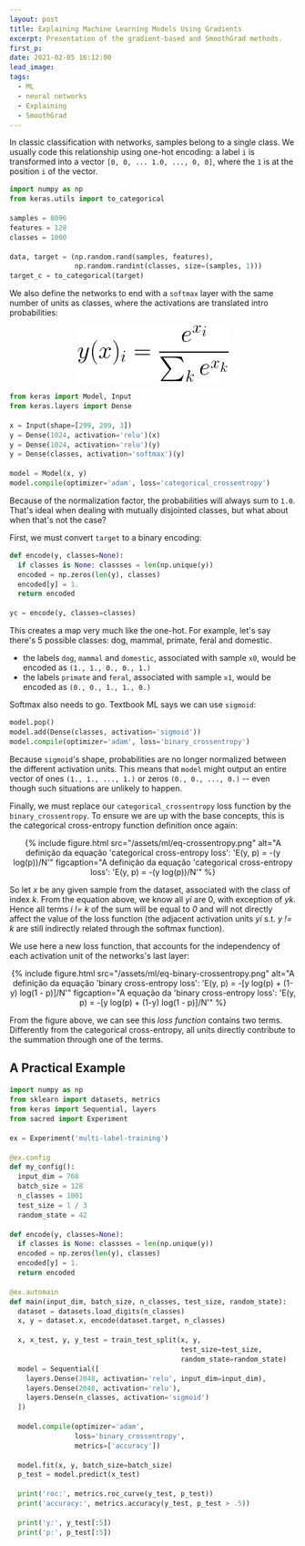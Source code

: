 ```yaml
---
layout: post
title: Explaining Machine Learning Models Using Gradients
excerpt: Presentation of the gradient-based and SmoothGrad methods.
first_p:
date: 2021-02-05 16:12:00
lead_image: 
tags:
  - ML
  - neural networks
  - Explaining
  - SmoothGrad
---
```


<span class="display-6">In</span>
classic classification with networks, samples belong to a single class.
We usually code this relationship using one-hot encoding: a label `i` is
transformed into a vector `[0, 0, ... 1.0, ..., 0, 0]`, where the `1` is at
the position `i` of the vector.

```python
import numpy as np
from keras.utils import to_categorical

samples = 8096
features = 128
classes = 1000

data, target = (np.random.rand(samples, features),
                np.random.randint(classes, size=(samples, 1)))
target_c = to_categorical(target)
```

We also define the networks to end with a `softmax` layer with the same number
of units as classes, where the activations are translated intro probabilities:

<center>
  <figure class="equation">
    <img src="/assets/ml/eq-softmax.png"
         alt="Softmax function" />
  </figure>
</center>

```python
from keras import Model, Input
from keras.layers import Dense

x = Input(shape=[299, 299, 3])
y = Dense(1024, activation='relu')(x)
y = Dense(1024, activation='relu')(y)
y = Dense(classes, activation='softmax')(y)

model = Model(x, y)
model.compile(optimizer='adam', loss='categorical_crossentropy')
```

Because of the normalization factor, the probabilities will always sum to
`1.0`. That's ideal when dealing with mutually disjointed classes, but what
about when that's not the case?

First, we must convert `target` to a binary encoding:

```python
def encode(y, classes=None):
  if classes is None: classses = len(np.unique(y))
  encoded = np.zeros(len(y), classes)
  encoded[y] = 1.
  return encoded

yc = encode(y, classes=classes)
```

This creates a map very much like the one-hot.
For example, let's say there's 5 possible classes:
dog, mammal, primate, feral and domestic.

- the labels `dog`, `mammal` and `domestic`, associated with sample `x0`, would be
  encoded as `(1., 1., 0., 0., 1.)`
- the labels `primate` and `feral`, associated with sample `x1`, would be encoded
  as `(0., 0., 1., 1., 0.)`

Softmax also needs to go. Textbook ML says we can use `sigmoid`:

```python
model.pop()
model.add(Dense(classes, activation='sigmoid'))
model.compile(optimizer='adam', loss='binary_crossentropy')
```

Because `sigmoid`'s shape, probabilities are no longer normalized between
the different activation units. This means that `model` might output an
entire vector of ones `(1., 1., ..., 1.)` or zeros `(0., 0., ..., 0.)` -- even
though such situations are unlikely to happen.

Finally, we must replace our `categorical_crossentropy` loss function by the
`binary_crossentropy`. To ensure we are up with the base concepts, this is the
categorical cross-entropy function definition once again:

<center>
{% include figure.html
   src="/assets/ml/eq-crossentropy.png"
   alt="A definição da equação 'categorical cross-entropy loss': 'E(y, p) = -(y log(p))/N'"
   figcaption="A definição da equação 'categorical cross-entropy loss': 'E(y, p) = -(y log(p))/N'" %}
</center>

So let *x* be any given sample from the dataset, associated with the class of index *k*.
From the equation above, we know all *yi* are 0, with exception of *yk*. Hence all terms *i != k*
of the sum will be equal to *0* and will not directly affect the value of the loss function
(the adjacent activation units *yi* s.t. *y != k* are still indirectly related through the softmax function).

We use here a new loss function, that accounts for the independency of each activation unit
of the networks's last layer:
<center>
{% include figure.html
   src="/assets/ml/eq-binary-crossentropy.png"
   alt="A definição da equação 'binary cross-entropy loss': 'E(y, p) = -[y log(p) + (1-y) log(1 - p)]/N'"
   figcaption="A equação da 'binary cross-entropy loss': 'E(y, p) = -[y log(p) + (1-y) log(1 - p)]/N'" %}
</center>

From the figure above, we can see this *loss function* contains two terms.
Differently from the categorical cross-entropy, all units directly contribute to the summation through
one of the terms.

## A Practical Example

```python
import numpy as np
from sklearn import datasets, metrics
from keras import Sequential, layers
from sacred import Experiment

ex = Experiment('multi-label-training')

@ex.config
def my_config():
  input_dim = 768
  batch_size = 128
  n_classes = 1001
  test_size = 1 / 3
  random_state = 42

def encode(y, classes=None):
  if classes is None: classses = len(np.unique(y))
  encoded = np.zeros(len(y), classes)
  encoded[y] = 1.
  return encoded

@ex.automain
def main(input_dim, batch_size, n_classes, test_size, random_state):
  dataset = datasets.load_digits(n_classes)
  x, y = dataset.x, encode(dataset.target, n_classes)

  x, x_test, y, y_test = train_test_split(x, y,
                                          test_size=test_size,
                                          random_state=random_state)
  model = Sequential([
    layers.Dense(2048, activation='relu', input_dim=input_dim),
    layers.Dense(2048, activation='relu'),
    layers.Dense(n_classes, activation='sigmoid')
  ])

  model.compile(optimizer='adam',
                loss='binary_crossentropy',
                metrics=['accuracy'])

  model.fit(x, y, batch_size=batch_size)
  p_test = model.predict(x_test)

  print('roc:', metrics.roc_curve(y_test, p_test))
  print('accuracy:', metrics.accuracy(y_test, p_test > .5))

  print('y:', y_test[:5])
  print('p:', p_test[:5])
```
